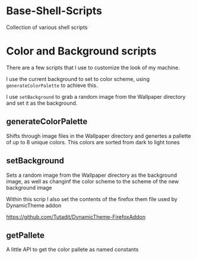 # Base-Shell-Scripts
Collection of various shell scripts

# Color and Background scripts
There are a few scripts that I use to customize the look
of my machine.

I use the current background to set to
color scheme, using `generateColorPalette` to achieve this.

I use `setBackground` to grab a random image from the
Wallpaper directory and set it as the background.

## generateColorPalette

Shifts through image files in the Wallpaper directory and
genertes a pallette of up to 8 unique colors. This colors
are sorted from dark to light tones

## setBackground

Sets a random image from the Wallpaper directory as the
background image, as well as changinf the color scheme to
the scheme of the new background image

Within this scrip I also set the contents of the firefox
them file used by DynamicTheme addon

https://github.com/Tutadit/DynamicTheme-FirefoxAddon

## getPallete

A little API to get the color pallete as named constants
